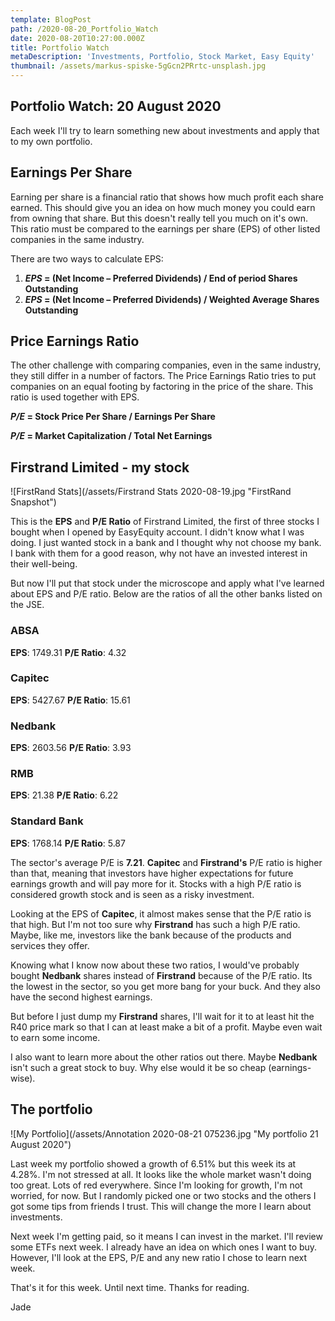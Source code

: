 ```yaml
---
template: BlogPost
path: /2020-08-20_Portfolio_Watch
date: 2020-08-20T10:27:00.000Z
title: Portfolio Watch
metaDescription: 'Investments, Portfolio, Stock Market, Easy Equity'
thumbnail: /assets/markus-spiske-5gGcn2PRrtc-unsplash.jpg
---
```

## Portfolio Watch: 20 August 2020

Each week I'll try to learn something new about investments and apply that to my own portfolio.

## Earnings Per Share

Earning per share is a financial ratio that shows how much profit each share earned. This should give you an idea on how much money you could earn from owning that share. But this doesn't really tell you much on it's own. This ratio must be compared to the earnings per share (EPS) of other listed companies in the same industry.

There are two ways to calculate EPS:

1. ***EPS* = (Net Income – Preferred Dividends) / End of period Shares Outstanding**
2. ***EPS* = (Net Income – Preferred Dividends) / Weighted Average Shares Outstanding**

## Price Earnings Ratio

The other challenge with comparing companies, even in the same industry, they still differ in a number of factors. The Price Earnings Ratio tries to put companies on an equal footing by factoring in the price of the share. This ratio is used together with EPS.

***P/E* = Stock Price Per Share / Earnings Per Share**

***P/E* = Market Capitalization / Total Net Earnings**

## Firstrand Limited - my stock

![FirstRand Stats](/assets/Firstrand Stats 2020-08-19.jpg "FirstRand Snapshot")

This is the **EPS** and **P/E Ratio** of Firstrand Limited, the first of three stocks I bought when I opened by EasyEquity account. I didn't know what I was doing. I just wanted stock in a bank and I thought why not choose my bank. I bank with them for a good reason, why not have an invested interest in their well-being. 

But now I'll put that stock under the microscope and apply what I've learned about EPS and P/E ratio. Below are the ratios of all the other banks listed on the JSE.

### ABSA

**EPS**: 1749.31 **P/E Ratio**: 4.32 

### Capitec

**EPS**: 5427.67 **P/E Ratio**: 15.61

### Nedbank

**EPS**: 2603.56 **P/E Ratio**: 3.93 

### RMB

**EPS**: 21.38 **P/E Ratio**: 6.22 

### Standard Bank

**EPS**: 1768.14 **P/E Ratio**: 5.87

The sector's average P/E is **7.21**. **Capitec** and **Firstrand's** P/E ratio is higher than that, meaning that investors have higher expectations for future earnings growth and will pay more for it. Stocks with a high P/E ratio is considered growth stock and is seen as a risky investment. 

Looking at the EPS of **Capitec**, it almost makes sense that the P/E ratio is that high. But I'm not too sure why **Firstrand** has such a high P/E ratio. Maybe, like me, investors like the bank because of the products and services they offer.

Knowing what I know now about these two ratios, I would've probably bought **Nedbank** shares instead of **Firstrand** because of the P/E ratio. Its the lowest in the sector, so you get more bang for your buck. And they also have the second highest earnings. 

But before I just dump my **Firstrand** shares, I'll wait for it to at least hit the R40 price mark so that I can at least make a bit of a profit. Maybe even wait to earn some income. 

I also want to learn more about the other ratios out there. Maybe **Nedbank** isn't such a great stock to buy. Why else would it be so cheap (earnings-wise).

## The portfolio

![My Portfolio](/assets/Annotation 2020-08-21 075236.jpg "My portfolio 21 August 2020")

Last week my portfolio showed a growth of 6.51% but this week its at 4.28%. I'm not stressed at all. It looks like the whole market wasn't doing too great. Lots of red everywhere. Since I'm looking for growth, I'm not worried, for now. But I randomly picked one or two stocks and the others I got some tips from friends I trust. This will change the more I learn about investments.

Next week I'm getting paid, so it means I can invest in the market. I'll review some ETFs next week. I already have an idea on which ones I want to buy. However, I'll look at the EPS, P/E and any new ratio I chose to learn next week. 

That's it for this week. Until next time. Thanks for reading.

Jade
